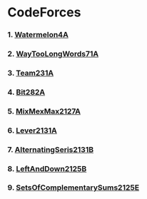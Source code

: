 # CodeForces
### 1. [Watermelon4A](https://github.com/Valtriaz/CodeForces/blob/18dc2bc1034a21eb9cde25a364680bc69d35e97a/Java/Watermelon4A.java) <br>
### 2. [WayTooLongWords71A](https://github.com/Valtriaz/CodeForces/blob/18dc2bc1034a21eb9cde25a364680bc69d35e97a/Java/WayTooLongWords71A.java) <br>
### 3. [Team231A](https://github.com/Valtriaz/CodeForces/blob/18dc2bc1034a21eb9cde25a364680bc69d35e97a/Java/Team231A.java) <br>
### 4. [Bit282A](https://github.com/Valtriaz/CodeForces/blob/18dc2bc1034a21eb9cde25a364680bc69d35e97a/Java/Bit282A.java) <br>
### 5. [MixMexMax2127A](https://github.com/Valtriaz/CodeForces/blob/bdba5a16150428a9a2cdd94c55d8ba6b67e208a9/Java/MixMexMax2127A.java)
### 6. [Lever2131A](https://github.com/Valtriaz/CodeForces/blob/2e4ed8602d99f086f42c375a001a6182fbeb50e2/Java/Lever2131A.java)
### 7. [AlternatingSeris2131B](https://github.com/Valtriaz/CodeForces/blob/afad8290a72182fb823283b287062d8b6166c1eb/Java/AlternatingSeris2131B.java)
### 8. [LeftAndDown2125B](https://github.com/Valtriaz/CodeForces/blob/b9b573446c136e5903859a6bb939976680c406b2/Java/LeftAndDown2125B.java)
### 9. [SetsOfComplementarySums2125E](https://github.com/Valtriaz/CodeForces/blob/96384055feb6d80c0cda8ccb4117eed96a80afa2/Java/SetsOfComplementarySums2125E.java)
